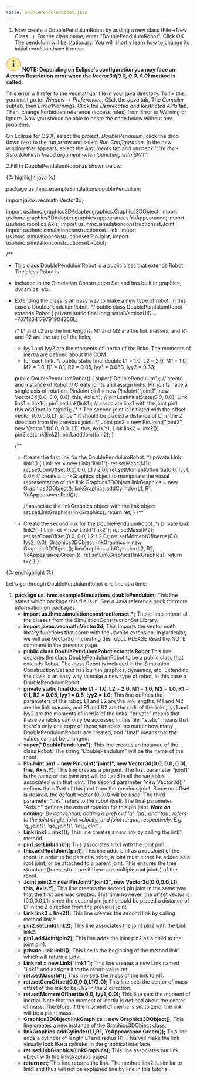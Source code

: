 ```yaml
---
title: DoublePendulumRobot.java
---
```


1. Now create a DoublePendulumRobot by adding a new class (File->New Class…). For the class name, enter "DoublePendulumRobot". Click OK.  The pendulum will be stationary. 
You will shortly learn how to change its initial condition have it move.

![note](/resources/images/attention-40.png) **NOTE: Depending on Eclipse's configuration you may face an Access Restriction error when the _Vector3d(0.0, 0.0, 0.0)_ method is called.**  

This error will refer to the vecmath.jar file in your java directory. To fix this, you must go to: 
_Window -> Preferences_. Click the _Java_ tab, The _Compiler_ subtab, then _Error/Warnings_. Click the _Deprecated and Restricted APIs_ tab.
Then, change Forbidden reference (access rules) from Error to Warning or Ignore.
Now you should be able to paste the code below without any problems.

On Eclipse for OS X, select the project, _DoublePendulum_, click the drop down next to the run arrow and select _Run Configuration_. 
In the new window that appears, select the Arguments tab and uncheck _'Use the -XstartOnFirstThread argument when launching with SWT'_.

 
2.Fill in DoublePendulumRobot as shown below:


{% highlight java %}

package us.ihmc.exampleSimulations.doublePendulum;
 
import javax.vecmath.Vector3d;
 
import us.ihmc.graphics3DAdapter.graphics.Graphics3DObject;
import us.ihmc.graphics3DAdapter.graphics.appearances.YoAppearance;
import us.ihmc.robotics.Axis;
import us.ihmc.simulationconstructionset.Joint;
import us.ihmc.simulationconstructionset.Link;
import us.ihmc.simulationconstructionset.PinJoint;
import us.ihmc.simulationconstructionset.Robot;
 
/**
 * This class DoublePendulumRobot is a public class that extends Robot. The class Robot is
 * included in the Simulation Construction Set and has built in graphics, dynamics, etc.
 * Extending the class is an easy way to make a new type of robot, in this case a DoublePendulumRobot.
 */
public class DoublePendulumRobot extends Robot
{
   private static final long serialVersionUID = -7671864179791904256L;
     
   /* L1 and L2 are the link lengths, M1 and M2 are the link masses, and R1 and R2 are the radii of the links,
    * Iyy1 and Iyy2 are the moments of inertia of the links. The moments of inertia are defined about the COM
    * for each link.
    */
   public static final double
      L1 = 1.0, L2 = 2.0, M1 = 1.0, M2 = 1.0, R1 = 0.1, R2 = 0.05, Iyy1 = 0.083, Iyy2 = 0.33;
    
   public DoublePendulumRobot()
   {
      super("DoublePendulum"); // create and instance of Robot
      // Create joints and assign links. Pin joints have a single axis of rotation.
      PinJoint pin1 = new PinJoint("joint1", new Vector3d(0.0, 0.0, 0.0), this, Axis.Y);
      // pin1.setInitialState(0.0, 0.0);
      Link link1 = link1();
      pin1.setLink(link1); // associate link1 with the joint pin1
      this.addRootJoint(pin1);
      /*
       *  The second joint is initiated with the offset vector (0.0,0.0,L1) since
       *  it should be placed a distance of L1 in the Z direction from the previous joint.
       */
      Joint pin2 = new PinJoint("joint2", new Vector3d(0.0, 0.0, L1), this, Axis.Y);
      Link link2 = link2();
      pin2.setLink(link2);
      pin1.addJoint(pin2);
   }
 
   /**
    * Create the first link for the DoublePendulumRobot.
    */
   private Link link1()
   {
      Link ret = new Link("link1");
      ret.setMass(M1);
      ret.setComOffset(0.0, 0.0, L1 / 2.0);
      ret.setMomentOfInertia(0.0, Iyy1, 0.0);
      // create a LinkGraphics object to manipulate the visual representation of the link
      Graphics3DObject linkGraphics = new Graphics3DObject();
      linkGraphics.addCylinder(L1, R1, YoAppearance.Red());
       
      // associate the linkGraphics object with the link object
      ret.setLinkGraphics(linkGraphics);
      return ret;
   }
   /**
    * Create the second link for the DoublePendulumRobot.
    */
   private Link link2()
   {
      Link ret = new Link("link2");
      ret.setMass(M2);
      ret.setComOffset(0.0, 0.0, L2 / 2.0);
      ret.setMomentOfInertia(0.0, Iyy2, 0.0);
      Graphics3DObject linkGraphics = new Graphics3DObject();
      linkGraphics.addCylinder(L2, R2, YoAppearance.Green());
      ret.setLinkGraphics(linkGraphics);
      return ret;
   }
}

{% endhighlight %}


Let's go through DoublePendulumRobot one line at a time:

1. **package us.ihmc.exampleSimulations.doublePendulum;** This line states which package this file is in. See a Java reference book for more information on packages.
    * **import us.ihmc.simulationconstructionset.*;** These lines import all the classes from the SimulationConstructionSet Library.
    * **import javax.vecmath.Vector3d;** This imports the vector math library functions that come with the Java3d extension. In particular, we will use Vector3d in creating this robot. PLEASE Read the NOTE comment in the previous page.
    * **public class DoublePendulumRobot extends Robot** This line declares the class DoublePendulumRobot to be a public class that extends Robot. The class Robot is included in the Simulation Construction Set and has built in graphics, dynamics, etc. Extending the class is an easy way to make a new type of robot, in this case a DoublePendulumRobot.
    * **private static final double L1 = 1.0, L2 = 2.0, M1 = 1.0, M2 = 1.0, R1 = 0.1, R2 = 0.05, Iyy1 = 0.5, Iyy2 = 1.0;** This line defines the parameters of the robot. L1 and L2 are the link lengths, M1 and M2 are the link masses, and R1 and R2 are the radii of the links, Iyy1 and Iyy2 are the moments of inertia of the links. "private" means that these variables can only be accessed in this file. "static" means that there's only one copy of these variables, no matter how many DoublePendulumRobots are created, and "final" means that the values cannot be changed.
    * **super("DoublePendulum");** This line creates an instance of the class Robot. The string "DoublePendulum" will be the name of the robot.
    * **PinJoint pin1 = new PinJoint("joint1", new Vector3d(0.0, 0.0, 0.0), this, Axis.Y);** This line creates a pin joint. The first parameter "joint1" is the name of the joint and will be used in all the variables associated with that joint.  The second parameter "new Vector3d()" defines the offset of this joint from the previous joint. Since no offset is desired, the default vector (0,0,0) will be used. The third parameter "this" refers to the robot itself. The final parameter "Axis.Y" defines the axis of rotation for this pin joint.
 ***Note on naming:***  *By convention, adding a prefix of 'q', 'qd', and 'tau', refers to the joint angle, joint velocity, and joint torque, respectively.  E.g.  'q_joint1',  'qd_joint1', 'tau_joint1'.*
    * **Link link1 = link1();** This line creates a new link by calling the link1 method.
    * **pin1.setLink(link1);** This associates link1 with the joint pin1.
    * **this.addRootJoint(pin1);** This line adds pin1 as a rootJoint of the robot. In order to be part of a robot, a joint must either be added as a root joint, or be attached to a parent joint. This ensures the tree structure (forest structure if there are multiple root joints) of the robot.
    * **Joint joint2 = new PinJoint("joint2", new Vector3d(0.0,0.0,L1), this, Axis.Y);** This line creates the second pin joint in the same way that the first one was created. This time however, the offset vector is (0.0,0.0,L1) since the second pin joint should be placed a distance of L1 in the Z direction from the previous joint.
    * **Link link2 = link2();** This line creates the second link by calling method link2.
    * **pin2.setLink(link2);** This line associates the joint pin2 with the Link link2.
    * **pin1.addJoint(pin2);** This line adds the joint pin2 as a child to the joint pin1.
    * **private Link link1();** This line is the beginning of the method link1 which will return a Link.
    * **Link ret = new Link("link1");** This line creates a new Link named "link1" and assigns it to the return value ret.
    * **ret.setMass(M1);** This line sets the mass of the link to M1.
    * **ret.setComOffset(0.0,0.0,L1/2.0);** This line sets the center of mass offset of the link to be L1/2 in the Z direction.
    * **ret.setMomentOfInertia(0.0, Iyy1, 0.0);** This line sets the moment of inertial. Note that the moment of inertia is defined about the center of mass. Therefore, if the moment of inertia is set to zero, the link will be a point mass.
    * **Graphics3DObject linkGraphics = new Graphics3DObject();** This line creates a new instance of the Graphics3DObject class.
    * **linkGraphics.addCylinder(L1,R1, YoAppearance.Green());** This line adds a cylinder of length L1 and radius R1. This will make the link visually look like a cylinder in the graphical interface.
    * **ret.setLinkGraphics(linkGraphics);** This line associates our link object with the linkGraphics object.
    * **return ret;** This line returns the link. The method link2 is similar to link1 and thus will not be explained line by line in this tutorial.